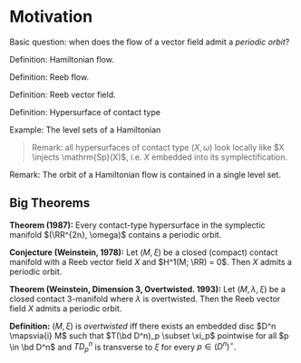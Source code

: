 # Motivation

Basic question: when does the flow of a vector field admit a *periodic orbit*?

Definition: Hamiltonian flow.

Definition: Reeb flow.

Definition: Reeb vector field.

Definition: Hypersurface of contact type

Example:
The level sets of a Hamiltonian 

> Remark: all hypersurfaces of contact type $(X, \omega)$ look locally like $X \injects \mathrm{Sp}(X)$, i.e. $X$ embedded into its symplectification.

Remark:
The orbit of a Hamiltonian flow is contained in a single level set.

## Big Theorems

**Theorem (1987):**
Every contact-type hypersurface in the symplectic manifold $(\RR^{2n}, \omega)$ contains a periodic orbit.

**Conjecture (Weinstein, 1978):**
Let $(M, \xi)$ be a closed (compact) contact manifold with a Reeb vector field $X$ and $H^1(M; \RR) = 0$. Then $X$ admits a periodic orbit.

**Theorem (Weinstein, Dimension 3, Overtwisted. 1993):**
Let $(M, \lambda, \xi)$ be a closed contact 3-manifold where $\lambda$ is overtwisted. 
Then the Reeb vector field $X$ admits a periodic orbit.

**Definition:**
$(M, \xi)$ is *overtwisted* iff there exists an embedded disc $D^n \mapsvia{i} M$ such that $T(\bd D^n)_p \subset \xi_p$ pointwise for all $p \in \bd D^n$ and $TD^n_p$ is transverse to $\xi$ for every $p\in  (D^n)^\circ$.

